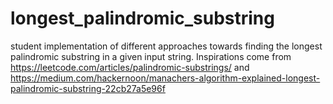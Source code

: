 # longest_palindromic_substring
student implementation of different approaches towards finding the longest palindromic substring in a given input string.
Inspirations come from https://leetcode.com/articles/palindromic-substrings/ and https://medium.com/hackernoon/manachers-algorithm-explained-longest-palindromic-substring-22cb27a5e96f
